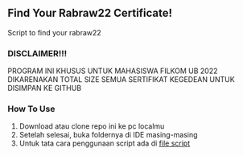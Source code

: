 ## Find Your Rabraw22 Certificate!
Script to find your rabraw22

### DISCLAIMER!!!
PROGRAM INI KHUSUS UNTUK MAHASISWA FILKOM UB 2022 DIKARENAKAN TOTAL SIZE SEMUA SERTIFIKAT KEGEDEAN UNTUK DISIMPAN KE GITHUB

### How To Use
1. Download atau clone repo ini ke pc localmu
2. Setelah selesai, buka foldernya di IDE masing-masing
3. Untuk tata cara penggunaan script ada di [file script](./search.ipynb)
